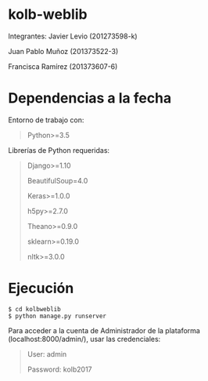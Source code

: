 # kolb-weblib
Integrantes:
  Javier Levio (201273598-k)
  
  Juan Pablo Muñoz (201373522-3)
  
  Francisca Ramírez (201373607-6)

# Dependencias a la fecha

Entorno de trabajo con:
>Python>=3.5

Librerías de Python requeridas:
>Django>=1.10
>
>BeautifulSoup=4.0
>
>Keras>=1.0.0
>
>h5py>=2.7.0
>
>Theano>=0.9.0
>
>sklearn>=0.19.0
>
>nltk>=3.0.0

# Ejecución

```
$ cd kolbweblib
$ python manage.py runserver
```

Para acceder a la cuenta de Administrador de la plataforma (localhost:8000/admin/), usar las credenciales:

> User: admin
>
> Password: kolb2017 
